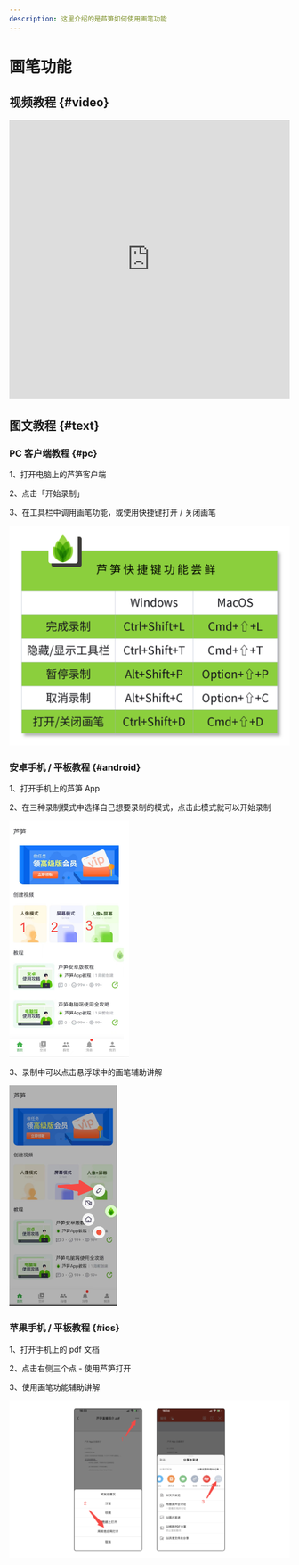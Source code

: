 ```yaml
---
description: 这里介绍的是芦笋如何使用画笔功能
---
```


# 画笔功能

## 视频教程 {#video}

<iframe src="https://lusun.com/embed/?id=UXTH3BaneQr" width="100%" height="500px" scrolling="no" border="0" frameborder="no" framespacing="0" allowfullscreen="true"></iframe>

## 图文教程 {#text}

### PC 客户端教程 {#pc}

1、打开电脑上的芦笋客户端

2、点击「开始录制」

3、在工具栏中调用画笔功能，或使用快捷键打开 / 关闭画笔

<ImgCenter><img src="../public/.gitbook/assets/240522_01.png" alt="" width="563"></ImgCenter>

### 安卓手机 / 平板教程 {#android}

1、打开手机上的芦笋 App

2、在三种录制模式中选择自己想要录制的模式，点击此模式就可以开始录制

<ImgCenter><img src="../public/.gitbook/assets/240522_02.png" alt="" width="215"></ImgCenter>

3、录制中可以点击悬浮球中的画笔辅助讲解

<ImgCenter><img src="../public/.gitbook/assets/240522_03.png" alt="" width="194"></ImgCenter>

### 苹果手机 / 平板教程 {#ios}

1、打开手机上的 pdf 文档

2、点击右侧三个点 - 使用芦笋打开

3、使用画笔功能辅助讲解

<ImgCenter><img src="../public/.gitbook/assets/240522_04.png" alt=""></ImgCenter>




